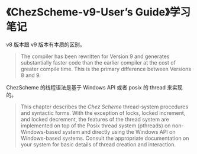 # 《ChezScheme-v9-User’s Guide》学习笔记

v8 版本跟 v9 版本有本质的区别。

> The compiler has been rewritten for Version 9 and generates substantially faster code than the earlier compiler at the cost of greater compile time. This is the primary difference between Versions 8 and 9.





ChezScheme 的线程语法是基于 Windows API 或者 posix 的 thread 来实现的。

> This chapter describes the *Chez Scheme* thread-system procedures and syntactic forms. With the exception of locks, locked increment, and locked decrement, the features of the thread system are implemented on top of the Posix thread system (pthreads) on non-Windows-based system and directly using the Windows API on Windows-based systems. Consult the appropriate documentation on your system for basic details of thread creation and interaction.
